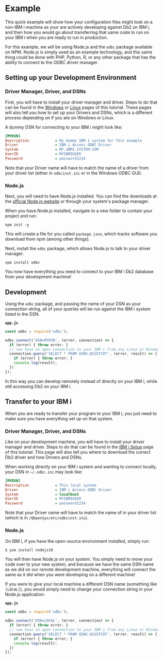 # Example

This quick example will show how your configuration files might look on a non-IBM i machine as your are actively developing against Db2 on IBM i, and then how you would go about transferring that same code to run on your IBM i when you are ready to run in production.

For this example, we will be using Node.js and the `odbc` package available on NPM. Node.js is simply used as an example technology, and this same thing could be done with PHP, Python, R, or any other package that has the ability to connect to the ODBC driver manager.

## Setting up your Development Environment

### Driver Manager, Driver, and DSNs

First, you will have to install your driver manager and driver. Steps to do that can be found in the [Windows](./2.windows.md) or [Linux](./2.linux.md) pages of this tutorial. These pages will also tell you how to set up your Drivers and DSNs, which is a different process depending on if you are on Windows or Linux.

A dummy DSN for connecting to your IBM i might look like:
```ini
[MYDSN]
Description            = My dummy IBM i system for this example
Driver                 = IBM i Access ODBC Driver
System                 = MY.IBMI.SYSTEM.COM
UserID                 = MYIBMIUSER
Password               = password1234
```

Note that your Driver name will have to match the name of a driver from your driver list (either in `odbcinst.ini` or in the Windows ODBC GUI).

### Node.js

Next, you will need to have Node.js installed. You can find the downloads at the [official Node.js website](https://nodejs.org/en/download/) or through your system's package manager.

When you have Node.js installed, navigate to a new folder to contain your project and run:

```
npm init -y
```

This will create a file for you called `package.json`, which tracks software you download from npm (among other things).

Next, install the `odbc` package, which allows Node.js to talk to your driver manager.

```
npm install odbc
```

You now have everything you need to connect to your IBM i Db2 database from your development machine!

## Development

Using the `odbc` package, and passing the name of your DSN as your connection string, all of your queries will be run against the IBM i system listed in the DSN.

**`app.js`**
```javascript
const odbc = require('odbc');

odbc.connect('DSN=MYDSN', (error, connection) => {
  if (error) { throw error; }
  // now have an open connection to your IBM i from any Linux or Windows machine
  connection.query('SELECT * FROM QIWS.QCUSTCDT', (error, result) => {
    if (error) { throw error; }
    console.log(result);
  })
});
```
In this way you can develop remotely instead of directly on your IBM i, while still accessing Db2 on your IBM i.

## Transfer to your IBM i

When you are ready to transfer your program to your IBM i, you just need to make sure you have everything set up on that system.

### Driver Manager, Driver, and DSNs

Like on your development machine, you will have to install your driver manager and driver. Steps to do that can be found in the [IBM i Setup](./2.ibmi.md) page of this tutorial. This page will also tell you where to download the correct Db2 driver and how Drivers and DSNs.

When working directly on your IBM i system and wanting to connect locally, your DSN in `~/.odbc.ini` may look like:

```ini
[MYDSN]
Description            = This local system
Driver                 = IBM i Access ODBC Driver
System                 = localhost
UserID                 = MYIBMIUSER
Password               = password1234
```

Note that your Driver name will have to match the name of in your driver list (which is in `/QOpenSys/etc/odbcinst.ini`).

### Node.js

On IBM i, if you have the open-source environment installed, simply run:

```bash
$ yum install nodejs10
```

You will then have Node.js on your system. You simply need to move your code over to your new system, and because we have the same DSN name as we did on our remote development machine, everything will connect the same as it did when you were developing on a different machine!

If you were to give your local machine a different DSN name (something like `[LOCAL]`), you would simply need to change your connection string in your Node.js application:

**`app.js`**
```javascript
const odbc = require('odbc');

odbc.connect('DSN=LOCAL', (error, connection) => {
  if (error) { throw error; }
  // now have an open connection to your IBM i from any Linux or Windows machine
  connection.query('SELECT * FROM QIWS.QCUSTCDT', (error, result) => {
    if (error) { throw error; }
    console.log(result);
  })
});
```